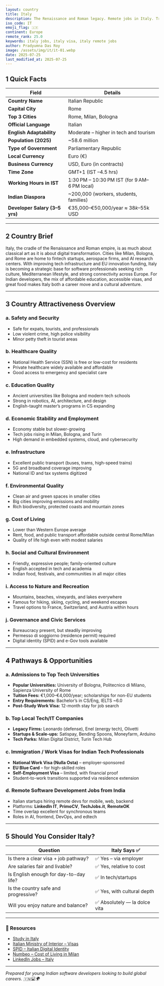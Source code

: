 ```yaml
---
layout: country
title: Italy
description: The Renaissance and Roman legacy. Remote jobs in Italy. Trilp AI curated info. Indians in Italy.
iso_code: IT
emoji_flag: 🇮🇹
continent: Europe
remote_rank: 25.0
keywords: italy jobs, italy visa, italy remote jobs
author: Pradyumna Das Roy
image: /assets/img/it/it-01.webp
date: 2025-07-25
last_modified_at: 2025-07-25
---
```


## 1 Quick Facts

| Field                          | Details                                      |
| ------------------------------ | -------------------------------------------- |
| **Country Name**               | Italian Republic                             |
| **Capital City**               | Rome                                         |
| **Top 3 Cities**               | Rome, Milan, Bologna                         |
| **Official Language**          | Italian                                      |
| **English Adaptability**       | Moderate – higher in tech and tourism        |
| **Population (2025)**          | ~58.6 million                                |
| **Type of Government**         | Parliamentary Republic                       |
| **Local Currency**             | Euro (€)                                     |
| **Business Currency**          | USD, Euro (in contracts)                     |
| **Time Zone**                  | GMT+1 (IST –4.5 hrs)                         |
| **Working Hours in IST**       | 1:30 PM – 10:30 PM IST (for 9 AM–6 PM local) |
| **Indian Diaspora**            | ~200,000 (workers, students, families)       |
| **Developer Salary (3–5 yrs)** | €35,000–€50,000/year ≈ $38k–$55k USD         |

---

## 2 Country Brief

Italy, the cradle of the Renaissance and Roman empire, is as much about classical art as it is about digital transformation. Cities like Milan, Bologna, and Rome are home to fintech startups, aerospace firms, and AI research centers. With improving tech infrastructure and EU innovation funding, Italy is becoming a strategic base for software professionals seeking rich culture, Mediterranean lifestyle, and strong connectivity across Europe. For Indian developers, the mix of affordable education, accessible visas, and great food makes Italy both a career move and a cultural adventure.

---

## 3 Country Attractiveness Overview

### a. Safety and Security

- Safe for expats, tourists, and professionals
- Low violent crime, high police visibility
- Minor petty theft in tourist areas

### b. Healthcare Quality

- National Health Service (SSN) is free or low-cost for residents
- Private healthcare widely available and affordable
- Good access to emergency and specialist care

### c. Education Quality

- Ancient universities like Bologna and modern tech schools
- Strong in robotics, AI, architecture, and design
- English-taught master’s programs in CS expanding

### d. Economic Stability and Employment

- Economy stable but slower-growing
- Tech jobs rising in Milan, Bologna, and Turin
- High demand in embedded systems, cloud, and cybersecurity

### e. Infrastructure

- Excellent public transport (buses, trams, high-speed trains)
- 5G and broadband coverage improving
- National ID and tax systems digitized

### f. Environmental Quality

- Clean air and green spaces in smaller cities
- Big cities improving emissions and mobility
- Rich biodiversity, protected coasts and mountain zones

### g. Cost of Living

- Lower than Western Europe average
- Rent, food, and public transport affordable outside central Rome/Milan
- Quality of life high even with modest salaries

### h. Social and Cultural Environment

- Friendly, expressive people; family-oriented culture
- English accepted in tech and academia
- Indian food, festivals, and communities in all major cities

### i. Access to Nature and Recreation

- Mountains, beaches, vineyards, and lakes everywhere
- Famous for hiking, skiing, cycling, and weekend escapes
- Travel options to France, Switzerland, and Austria within hours

### j. Governance and Civic Services

- Bureaucracy present, but steadily improving
- Permesso di soggiorno (residence permit) required
- Digital identity (SPID) and e-Gov tools available

---

## 4 Pathways & Opportunities

### a. Admissions to Top Tech Universities

- **Popular Universities:** University of Bologna, Politecnico di Milano, Sapienza University of Rome
- **Tuition Fees:** €1,000–€4,000/year; scholarships for non-EU students
- **Entry Requirements:** Bachelor’s in CS/Eng, IELTS ~6.0
- **Post-Study Work Visa:** 12-month stay for job search

### b. Top Local Tech/IT Companies

- **Legacy Firms:** Leonardo (defense), Enel (energy tech), Olivetti
- **Startups & Scale-ups:** Satispay, Bending Spoons, Moneyfarm, Arduino
- **Tech Parks:** Milan Digital District, Turin Tech Hub

### c. Immigration / Work Visas for Indian Tech Professionals

- **National Work Visa (Nulla Osta)** – employer-sponsored
- **EU Blue Card** – for high-skilled roles
- **Self-Employment Visa** – limited, with financial proof
- Student-to-work transitions supported via residence extension

### d. Remote Software Development Jobs from India

- Italian startups hiring remote devs for mobile, web, backend
- Platforms: **LinkedIn IT**, **PrimoCV**, **TechJobs.it**, **RemoteOK**
- Time overlap excellent for synchronous teams
- Roles in AI, frontend, DevOps, and edtech

---

## 5 Should You Consider Italy?

| Question                               | Italy Says ✅                 |
| -------------------------------------- | ----------------------------- |
| Is there a clear visa + job pathway?   | ✅ Yes – via employer         |
| Are salaries fair and livable?         | ✅ Yes, relative to cost      |
| Is English enough for day-to-day life? | ✅ In tech/startups           |
| Is the country safe and progressive?   | ✅ Yes, with cultural depth   |
| Will you enjoy nature and balance?     | ✅ Absolutely — la dolce vita |

---

### 🔗 Resources

- [Study in Italy](https://studyinitaly.esteri.it/)
- [Italian Ministry of Interior – Visas](https://vistoperitalia.esteri.it/)
- [SPID – Italian Digital Identity](https://www.spid.gov.it/)
- [Numbeo – Cost of Living in Milan](https://www.numbeo.com/cost-of-living/in/Milan)
- [LinkedIn Jobs – Italy](https://www.linkedin.com/jobs/search/?location=Italy)

---

_Prepared for young Indian software developers looking to build global careers. 🇮🇳💻🌍_
